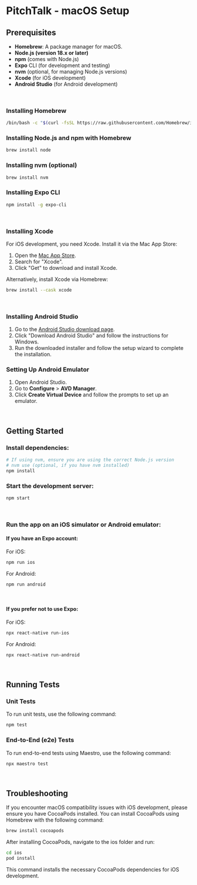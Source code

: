 
# PitchTalk - macOS Setup
## Prerequisites

- **Homebrew**: A package manager for macOS.
- **Node.js (version 18.x or later)**
- **npm** (comes with Node.js)
- **Expo** CLI (for development and testing)
- **nvm** (optional, for managing Node.js versions)
- **Xcode** (for iOS development)
- **Android Studio** (for Android development)

&nbsp;
### Installing Homebrew

```bash
/bin/bash -c "$(curl -fsSL https://raw.githubusercontent.com/Homebrew/install/HEAD/install.sh)"
```
### Installing Node.js and npm with Homebrew
```bash
brew install node
```
### Installing nvm (optional)
```bash
brew install nvm
```
### Installing Expo CLI
```bash
npm install -g expo-cli
```

&nbsp;
### Installing Xcode
For iOS development, you need Xcode. Install it via the Mac App Store:
1. Open the [Mac App Store](https://apps.apple.com/us/app/xcode/id497799835?mt=12).
2. Search for "Xcode".
3. Click "Get" to download and install Xcode.

Alternatively, install Xcode via Homebrew:
```bash
brew install --cask xcode
```
&nbsp;
### Installing Android Studio

1. Go to the [Android Studio download page](https://developer.android.com/studio).
2. Click "Download Android Studio" and follow the instructions for Windows.
3. Run the downloaded installer and follow the setup wizard to complete the installation.

### Setting Up Android Emulator

1. Open Android Studio.
2. Go to **Configure** > **AVD Manager**.
3. Click **Create Virtual Device** and follow the prompts to set up an emulator.

&nbsp;

## Getting Started
### Install dependencies:

```bash
# If using nvm, ensure you are using the correct Node.js version
# nvm use (optional, if you have nvm installed)
npm install
```

### Start the development server:

```bash
npm start
```
&nbsp;
### Run the app on an iOS simulator or Android emulator:
#### If you have an Expo account:

For iOS:

```bash
npm run ios
```
For Android:

```bash
npm run android
```

&nbsp;
#### If you prefer not to use Expo:

For iOS:
```bash
npx react-native run-ios
```
For Android:

```bash
npx react-native run-android
```
&nbsp;


## Running Tests

### Unit Tests

To run unit tests, use the following command:

```bash
npm test
```

### End-to-End (e2e) Tests
To run end-to-end tests using Maestro, use the following command:

```bash
npx maestro test 
```

&nbsp;

## Troubleshooting
If you encounter macOS compatibility issues with iOS development, please ensure you have CocoaPods installed. You can install CocoaPods using Homebrew with the following command:

```bash
brew install cocoapods
```
After installing CocoaPods, navigate to the ios folder and run:

```bash
cd ios
pod install
```
This command installs the necessary CocoaPods dependencies for iOS development.
